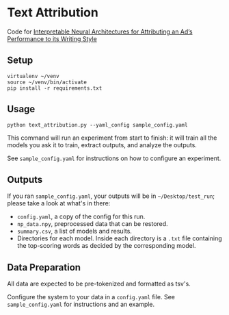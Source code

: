 # Text Attribution

Code for [Interpretable Neural Architectures for Attributing an Ad’s Performance to its Writing Style](https://nlp.stanford.edu/pubs/pryzant2018emnlp.pdf)


## Setup

```
virtualenv ~/venv
source ~/venv/bin/activate
pip install -r requirements.txt
```

## Usage

```
python text_attribution.py --yaml_config sample_config.yaml
```

This command will run an experiment from start to finish: it will train all the
models you ask it to train, extract outputs, and analyze the outputs.

See `sample_config.yaml` for instructions on how to configure an experiment.

## Outputs

If you ran `sample_config.yaml`, your outputs will be in `~/Desktop/test_run`;
please take a look at what's in there:

*   `config.yaml`, a copy of the config for this run.
*   `np_data.npy`, preprocessed data that can be restored.
*   `summary.csv`, a list of models and results.
*   Directories for each model. Inside each directory is a `.txt` file
    containing the top-scoring words as decided by the corresponding model.

## Data Preparation

All data are expected to be pre-tokenized and formatted as tsv's.

Configure the system to your data in a `config.yaml` file. See
`sample_config.yaml` for instructions and an example.
